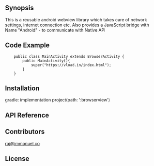 ## Synopsis

This is a reusable android webview library which takes care of network settings, internet connection etc.
Also provides a JavaScript bridge with Name "Android" - to communicate with Native API

## Code Example

		public class MainActivity extends BrowserActivity {
			public MainActivity(){
				super("https://vload.in/index.html");
			}
		}

## Installation

gradle: implementation project(path: ':browserview')


## API Reference





## Contributors

raj@immanuel.co

## License


